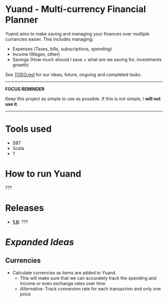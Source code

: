 # Yuand - Multi-currency Financial Planner

Yuand aims to make saving and managing your finances over multiple currancies easier.
This includes managing:
- Expenses (Taxes, bills, subscriptions, spending)
- Income (Wages, other)
- Savings (How much should I save + what are we saving for, investments growth)

See [TODO.md](./TODO.md) for our ideas, future, ongoing and completed tasks.

---
**FOCUS REMINDER**

Keep this project as simple to use as possible.
If this is not simple, I **will not use it**.

---

# Tools used

- SBT
- Scala
- ?

# How to run Yuand

???

# Releases

- [**1.0**](https://github.com/dan-frank/yuand/releases): ???

# _Expanded Ideas_

## Currencies

- Calculate currencies as items are added to Yuand.
  - This will make sure that we can accurately track the spending and income or even exchange rates over time
  - _Alternative_: Track conversion rate for each transacrion and only one price
